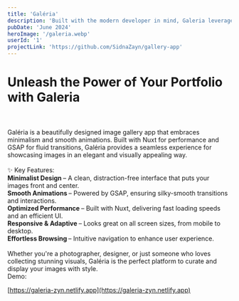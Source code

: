 ```yaml
---
title: 'Galéria'
description: 'Built with the modern developer in mind, Galeria leverages the cutting-edge power of Nuxt.js, GSAP, and Tailwind CSS'
pubDate: 'June 2024'
heroImage: '/galeria.webp'
userId: '1'
projectLink: 'https://github.com/SidnaZayn/gallery-app'
---
```


<h1>Unleash the Power of Your Portfolio with Galeria </h1><br><br>
Galéria is a beautifully designed image gallery app that embraces minimalism and smooth animations. Built with Nuxt for performance and GSAP for fluid transitions, Galéria provides a seamless experience for showcasing images in an elegant and visually appealing way.
<br><br>
✨ Key Features:<br>
<b>Minimalist Design </b> – A clean, distraction-free interface that puts your images front and center.<br>
<b>Smooth Animations </b> – Powered by GSAP, ensuring silky-smooth transitions and interactions.<br>
<b>Optimized Performance </b> – Built with Nuxt, delivering fast loading speeds and an efficient UI.<br>
<b>Responsive & Adaptive </b> – Looks great on all screen sizes, from mobile to desktop.<br>
<b>Effortless Browsing </b> – Intuitive navigation to enhance user experience.<br><br>
Whether you're a photographer, designer, or just someone who loves collecting stunning visuals, Galéria is the perfect platform to curate and display your images with style. <br>
 Demo:

 [https://galeria-zyn.netlify.app](https://galeria-zyn.netlify.app) 

